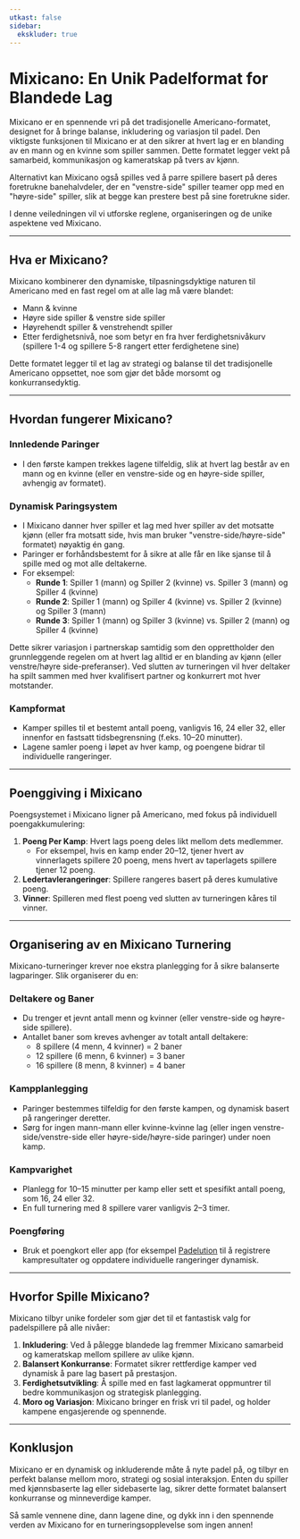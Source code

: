 ```yaml
---
utkast: false
sidebar:
  ekskluder: true
---
```

# Mixicano: En Unik Padelformat for Blandede Lag

Mixicano er en spennende vri på det tradisjonelle Americano-formatet, designet for å bringe balanse, inkludering og variasjon til padel. Den viktigste funksjonen til Mixicano er at den sikrer at hvert lag er en blanding av en mann og en kvinne som spiller sammen. Dette formatet legger vekt på samarbeid, kommunikasjon og kameratskap på tvers av kjønn.

Alternativt kan Mixicano også spilles ved å parre spillere basert på deres foretrukne banehalvdeler, der en "venstre-side" spiller teamer opp med en "høyre-side" spiller, slik at begge kan prestere best på sine foretrukne sider.

I denne veiledningen vil vi utforske reglene, organiseringen og de unike aspektene ved Mixicano.

---

## Hva er Mixicano?

Mixicano kombinerer den dynamiske, tilpasningsdyktige naturen til Americano med en fast regel om at alle lag må være blandet:
- Mann & kvinne
- Høyre side spiller & venstre side spiller
- Høyrehendt spiller & venstrehendt spiller
- Etter ferdighetsnivå, noe som betyr en fra hver ferdighetsnivåkurv (spillere 1-4 og spillere 5-8 rangert etter ferdighetene sine)

Dette formatet legger til et lag av strategi og balanse til det tradisjonelle Americano oppsettet, noe som gjør det både morsomt og konkurransedyktig.

---

## Hvordan fungerer Mixicano?

### Innledende Paringer
- I den første kampen trekkes lagene tilfeldig, slik at hvert lag består av en mann og en kvinne (eller en venstre-side og en høyre-side spiller, avhengig av formatet).

### Dynamisk Paringsystem
- I Mixicano danner hver spiller et lag med hver spiller av det motsatte kjønn (eller fra motsatt side, hvis man bruker "venstre-side/høyre-side" formatet) nøyaktig én gang.
- Paringer er forhåndsbestemt for å sikre at alle får en like sjanse til å spille med og mot alle deltakerne.
- For eksempel:
  - **Runde 1**: Spiller 1 (mann) og Spiller 2 (kvinne) vs. Spiller 3 (mann) og Spiller 4 (kvinne)
  - **Runde 2**: Spiller 1 (mann) og Spiller 4 (kvinne) vs. Spiller 2 (kvinne) og Spiller 3 (mann)
  - **Runde 3**: Spiller 1 (mann) og Spiller 3 (kvinne) vs. Spiller 2 (mann) og Spiller 4 (kvinne)

Dette sikrer variasjon i partnerskap samtidig som den opprettholder den grunnleggende regelen om at hvert lag alltid er en blanding av kjønn (eller venstre/høyre side-preferanser). Ved slutten av turneringen vil hver deltaker ha spilt sammen med hver kvalifisert partner og konkurrert mot hver motstander.

### Kampformat
- Kamper spilles til et bestemt antall poeng, vanligvis 16, 24 eller 32, eller innenfor en fastsatt tidsbegrensning (f.eks. 10–20 minutter).
- Lagene samler poeng i løpet av hver kamp, og poengene bidrar til individuelle rangeringer.

---

## Poenggiving i Mixicano

Poengsystemet i Mixicano ligner på Americano, med fokus på individuell poengakkumulering:

1. **Poeng Per Kamp**: Hvert lags poeng deles likt mellom dets medlemmer.
   - For eksempel, hvis en kamp ender 20–12, tjener hvert av vinnerlagets spillere 20 poeng, mens hvert av taperlagets spillere tjener 12 poeng.
2. **Ledertavlerangeringer**: Spillere rangeres basert på deres kumulative poeng.
3. **Vinner**: Spilleren med flest poeng ved slutten av turneringen kåres til vinner.

---

## Organisering av en Mixicano Turnering

Mixicano-turneringer krever noe ekstra planlegging for å sikre balanserte lagparinger. Slik organiserer du en:

### Deltakere og Baner
- Du trenger et jevnt antall menn og kvinner (eller venstre-side og høyre-side spillere).
- Antallet baner som kreves avhenger av totalt antall deltakere:
  - 8 spillere (4 menn, 4 kvinner) = 2 baner
  - 12 spillere (6 menn, 6 kvinner) = 3 baner
  - 16 spillere (8 menn, 8 kvinner) = 4 baner

### Kampplanlegging
- Paringer bestemmes tilfeldig for den første kampen, og dynamisk basert på rangeringer deretter.
- Sørg for ingen mann-mann eller kvinne-kvinne lag (eller ingen venstre-side/venstre-side eller høyre-side/høyre-side paringer) under noen kamp.

### Kampvarighet
- Planlegg for 10–15 minutter per kamp eller sett et spesifikt antall poeng, som 16, 24 eller 32.
- En full turnering med 8 spillere varer vanligvis 2–3 timer.

### Poengføring
- Bruk et poengkort eller app (for eksempel [Padelution](https://www.padelution.com/americano) til å registrere kampresultater og oppdatere individuelle rangeringer dynamisk.

---

## Hvorfor Spille Mixicano?

Mixicano tilbyr unike fordeler som gjør det til et fantastisk valg for padelspillere på alle nivåer:

1. **Inkludering**: Ved å pålegge blandede lag fremmer Mixicano samarbeid og kameratskap mellom spillere av ulike kjønn.
2. **Balansert Konkurranse**: Formatet sikrer rettferdige kamper ved dynamisk å pare lag basert på prestasjon.
3. **Ferdighetsutvikling**: Å spille med en fast lagkamerat oppmuntrer til bedre kommunikasjon og strategisk planlegging.
4. **Moro og Variasjon**: Mixicano bringer en frisk vri til padel, og holder kampene engasjerende og spennende.

---

## Konklusjon

Mixicano er en dynamisk og inkluderende måte å nyte padel på, og tilbyr en perfekt balanse mellom moro, strategi og sosial interaksjon. Enten du spiller med kjønnsbaserte lag eller sidebaserte lag, sikrer dette formatet balansert konkurranse og minneverdige kamper.

Så samle vennene dine, dann lagene dine, og dykk inn i den spennende verden av Mixicano for en turneringsopplevelse som ingen annen!